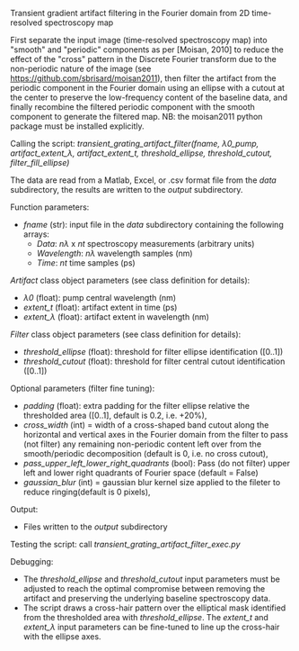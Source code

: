 Transient gradient artifact filtering in the Fourier domain from 2D time-resolved spectroscopy map

First separate the input image (time-resolved spectroscopy map) into "smooth" and "periodic" components as per [Moisan, 2010] to
reduce the effect of the "cross" pattern in the Discrete Fourier transform due to the
non-periodic nature of the image (see https://github.com/sbrisard/moisan2011), then
filter the artifact from the periodic component in the Fourier domain using
an ellipse with a cutout at the center to preserve the low-frequency content of the
baseline data, and finally recombine the filtered periodic component with the smooth component
to generate the filtered map. NB: the moisan2011 python package must be installed explicitly.

Calling the script: *transient_grating_artifact_filter(fname, λ0_pump, artifact_extent_λ, artifact_extent_t, threshold_ellipse, threshold_cutout, filter_fill_ellipse)*

The data are read from a Matlab, Excel, or .csv format file from the *data* subdirectory,
the results are written to the *output* subdirectory.

Function parameters:

- *fname* (str): input file in the *data* subdirectory containing the following arrays:
  - *Data*: *nλ* x *nt* spectroscopy measurements (arbitrary units)
  - *Wavelength*: *nλ* wavelength samples (nm)
  - *Time*: *nt* time samples (ps)

*Artifact* class object parameters (see class definition for details):
- *λ0* (float): pump central wavelength (nm)
- *extent_t* (float): artifact extent in time (ps)
- *extent_λ* (float): artifact extent in wavelength (nm)

*Filter* class object parameters (see class definition for details):
- *threshold_ellipse* (float): threshold for filter ellipse identification ([0..1])
- *threshold_cutout* (float): threshold for filter central cutout identification ([0..1])

Optional parameters (filter fine tuning):
  - *padding* (float): extra padding for the filter ellipse relative the thresholded area 
               ([0..1], default is 0.2, i.e. +20%),
  - *cross_width* (int) = width of a cross-shaped band cutout along the horizontal and
                    vertical axes in the Fourier domain from the filter to pass (not filter)
                    any remaining non-periodic content left over from the
                    smooth/periodic decomposition (default is 0, i.e. no cross cutout),
  - *pass_upper_left_lower_right_quadrants* (bool): Pass (do not filter) upper left 
                    and lower right quadrants of Fourier space (default = False)
  - *gaussian_blur* (int) = gaussian blur kernel size applied to the fileter to reduce
                      ringing(default is 0 pixels),

Output:
- Files written to the *output* subdirectory

Testing the script: call *transient_grating_artifact_filter_exec.py*

Debugging:
- The *threshold_ellipse* and *threshold_cutout* input parameters must be adjusted to
  reach the optimal compromise between removing the artifact and preserving the 
  underlying baseline spectroscopy data.
- The script draws a cross-hair pattern over the elliptical mask identified from the
  thresholded area with *threshold_ellipse*. The *extent_t* and *extent_λ* input
  parameters can be fine-tuned to line up the cross-hair with the ellipse axes.

